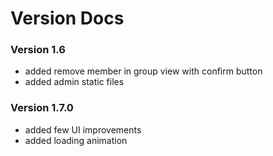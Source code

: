 # Version Docs
### Version 1.6
- added remove member in group view with confirm button
- added admin static files

### Version 1.7.0
- added few UI improvements
- added loading animation
